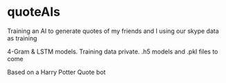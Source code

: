 # quoteAIs
Training an AI to generate quotes of my friends and I using our skype data as training

4-Gram & LSTM models. Training data private. .h5 models and .pkl files to come

Based on a Harry Potter Quote bot
